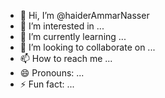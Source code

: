 - 👋 Hi, I’m @haiderAmmarNasser
- 👀 I’m interested in ...
- 🌱 I’m currently learning ...
- 💞️ I’m looking to collaborate on ...
- 📫 How to reach me ...
- 😄 Pronouns: ...
- ⚡ Fun fact: ...

<!---
haiderAmmarNasser/haiderAmmarNasser is a ✨ special ✨ repository because its `README.md` (this file) appears on your GitHub profile.
You can click the Preview link to take a look at your changes.
--->

